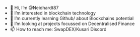 - 👋 Hi, I’m @Neidhardt87
- 👀 I’m interested in blockchain technology
- 🌱 I’m currently learning Github/ about Blockchains potential
- 💞️ I’m looking at projects focussed on Decentralised Finance 
- 📫 How to reach me: SwapDEX/Kusari Discord

<!---
Neidhardt87/Neidhardt87 is a ✨ special ✨ repository because its `README.md` (this file) appears on your GitHub profile.
You can click the Preview link to take a look at your changes.
--->
